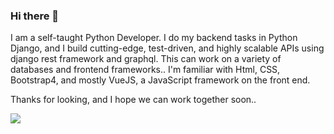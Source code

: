 ### Hi there 👋

I am a self-taught Python Developer. I do my backend tasks in Python Django, and I build cutting-edge, test-driven, and highly scalable APIs using django rest framework and graphql. This can work on a variety of databases and frontend frameworks.. I'm familiar with Html, CSS, Bootstrap4, and mostly VueJS, a JavaScript framework on the front end.

Thanks for looking, and I hope we can work together soon..

![](https://www.canva.com/design/DAFMsvpBhGM/OooOoVpbDjSBYEe_W2wVFQ/edit?utm_content=DAFMsvpBhGM&utm_campaign=designshare&utm_medium=link2&utm_source=sharebutton)

<!--
**MahfuzKhandaker/MahfuzKhandaker** is a ✨ _special_ ✨ repository because its `README.md` (this file) appears on your GitHub profile.

Here are some ideas to get you started:

- 🔭 I’m currently working on ...
- 🌱 I’m currently learning ...
- 👯 I’m looking to collaborate on ...
- 🤔 I’m looking for help with ...
- 💬 Ask me about ...
- 📫 How to reach me: ...
- 😄 Pronouns: ...
- ⚡ Fun fact: ...
-->
